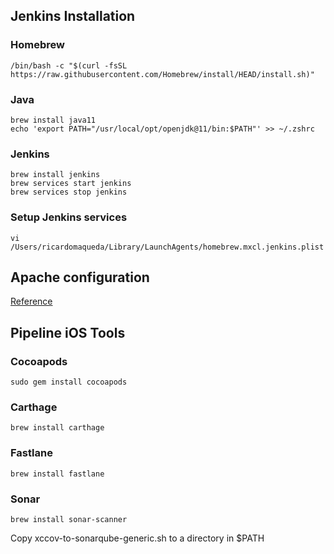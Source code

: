 ## Jenkins Installation


### Homebrew
```
/bin/bash -c "$(curl -fsSL https://raw.githubusercontent.com/Homebrew/install/HEAD/install.sh)"
```

### Java
```
brew install java11
echo 'export PATH="/usr/local/opt/openjdk@11/bin:$PATH"' >> ~/.zshrc
```

### Jenkins
```
brew install jenkins
brew services start jenkins
brew services stop jenkins
```

### Setup Jenkins services
```
vi /Users/ricardomaqueda/Library/LaunchAgents/homebrew.mxcl.jenkins.plist
```

## Apache configuration
[Reference](https://moduscreate.com/blog/securing-jenkins-on-mac-os-x-with-lets-encrypt/)




## Pipeline iOS Tools

### Cocoapods
```
sudo gem install cocoapods
```

### Carthage
```
brew install carthage
```

### Fastlane
```
brew install fastlane
```

### Sonar
```
brew install sonar-scanner
```
Copy xccov-to-sonarqube-generic.sh to a directory in $PATH